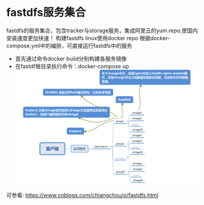 # fastdfs服务集合
fastdfs的服务集合，包含tracker与storage服务，集成阿里云的yum.repo,使国内安装速度更加快速！
构建fastdfs linux使用docker repo
根据docker-compose.yml中的编排，可直接运行fastdfs中的服务
- 首先通过命令docker build分别构建各服务镜像
- 在fastdf根目录执行命令：docker-compose up
![image](https://github.com/jiuli/fastdfs-docker/blob/master/fastdfs-fastdht-infrastructure.png)
 
可参看: https://www.cnblogs.com/chiangchou/p/fastdfs.html